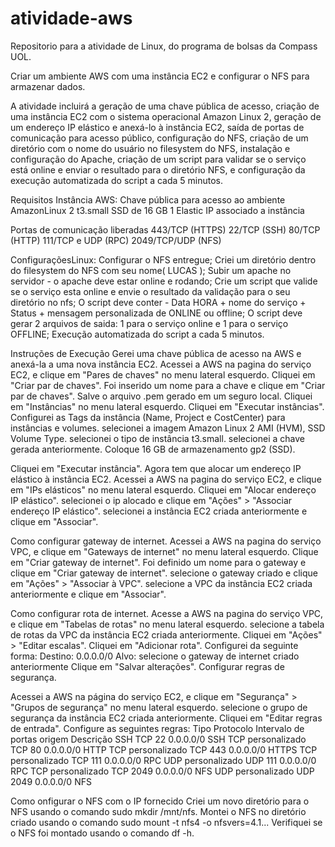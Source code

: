 # atividade-aws

Repositorio para a atividade de Linux, do programa de bolsas da Compass UOL.

Criar um ambiente AWS com uma instância EC2 e configurar o NFS para armazenar dados.

A atividade incluirá a geração de uma chave pública de acesso, criação de uma instância EC2 com o sistema operacional Amazon Linux 2, geração de um endereço IP elástico e anexá-lo à instância EC2, saída de portas de comunicação para acesso público, configuração do NFS, criação de um diretório com o nome do usuário no filesystem do NFS, instalação e configuração do Apache, criação de um script para validar se o serviço está online e enviar o resultado para o diretório NFS, e configuração da execução automatizada do script a cada 5 minutos.

Requisitos
Instância AWS:
Chave pública para acesso ao ambiente
AmazonLinux 2
t3.small
SSD de 16 GB
1 Elastic IP associado a instância

Portas de comunicação liberadas
443/TCP (HTTPS)
22/TCP (SSH)
80/TCP (HTTP)
111/TCP e UDP (RPC)
2049/TCP/UDP (NFS)

ConfiguraçõesLinux:
Configurar o NFS entregue;
Criei um diretório dentro do filesystem do NFS com seu nome( LUCAS );
Subir um apache no servidor - o apache deve estar online e rodando;
Crie um script que valide se o serviço esta online e envie o resultado da validação para o seu diretório no nfs;
O script deve conter - Data HORA + nome do serviço + Status + mensagem personalizada de ONLINE ou offline;
O script deve gerar 2 arquivos de saida: 1 para o serviço online e 1 para o serviço OFFLINE;
Execução automatizada do script a cada 5 minutos.

Instruções de Execução
Gerei uma chave pública de acesso na AWS e anexá-la a uma nova instância EC2.
Acessei a AWS na pagina do serviço EC2, e clique em "Pares de chaves" no menu lateral esquerdo.
Cliquei em "Criar par de chaves".
Foi inserido um nome para a chave e clique em "Criar par de chaves".
Salve o arquivo .pem gerado em um seguro local.
Cliquei em "Instâncias" no menu lateral esquerdo.
Cliquei em "Executar instâncias".
Configurei as Tags da instância (Name, Project e CostCenter) para instâncias e volumes.
selecionei a imagem Amazon Linux 2 AMI (HVM), SSD Volume Type.
selecionei o tipo de instância t3.small.
selecionei a chave gerada anteriormente.
Coloque 16 GB de armazenamento gp2 (SSD).

Cliquei em "Executar instância".
Agora tem que alocar um endereço IP elástico à instância EC2.
Acessei a AWS na pagina do serviço EC2, e clique em "IPs elásticos" no menu lateral esquerdo.
Cliquei em "Alocar endereço IP elástico".
selecionei o ip alocado e clique em "Ações" > "Associar endereço IP elástico".
selecionei a instância EC2 criada anteriormente e clique em "Associar".

Como configurar gateway de internet.
Acessei a AWS na pagina do serviço VPC, e clique em "Gateways de internet" no menu lateral esquerdo.
Clique em "Criar gateway de internet".
Foi definido um nome para o gateway e clique em "Criar gateway de internet".
selecione o gateway criado e clique em "Ações" > "Associar à VPC".
selecione a VPC da instância EC2 criada anteriormente e clique em "Associar".

Como configurar rota de internet.
Acesse a AWS na pagina do serviço VPC, e clique em "Tabelas de rotas" no menu lateral esquerdo.
selecione a tabela de rotas da VPC da instância EC2 criada anteriormente.
Cliquei em "Ações" > "Editar escalas".
Cliquei em "Adicionar rota".
Configurei da seguinte forma:
Destino: 0.0.0.0/0
Alvo: selecione o gateway de internet criado anteriormente
Clique em "Salvar alterações".
Configurar regras de segurança.

Acessei a AWS na página do serviço EC2, e clique em "Segurança" > "Grupos de segurança" no menu lateral esquerdo.
selecione o grupo de segurança da instância EC2 criada anteriormente.
Cliquei em "Editar regras de entrada".
Configure as seguintes regras:
Tipo	Protocolo	Intervalo de portas	origem	Descrição
SSH	TCP	22	0.0.0.0/0	SSH
TCP personalizado	TCP	80	0.0.0.0/0	HTTP
TCP personalizado	TCP	443	0.0.0.0/0	HTTPS
TCP personalizado	TCP	111	0.0.0.0/0	RPC
UDP personalizado	UDP	111	0.0.0.0/0	RPC
TCP personalizado	TCP	2049	0.0.0.0/0	NFS
UDP personalizado	UDP	2049	0.0.0.0/0	NFS

Como onfigurar o NFS com o IP fornecido
Criei um novo diretório para o NFS usando o comando sudo mkdir /mnt/nfs.
Montei o NFS no diretório criado usando o comando sudo mount -t nfs4 -o nfsvers=4.1...
Verifiquei se o NFS foi montado usando o comando df -h.
